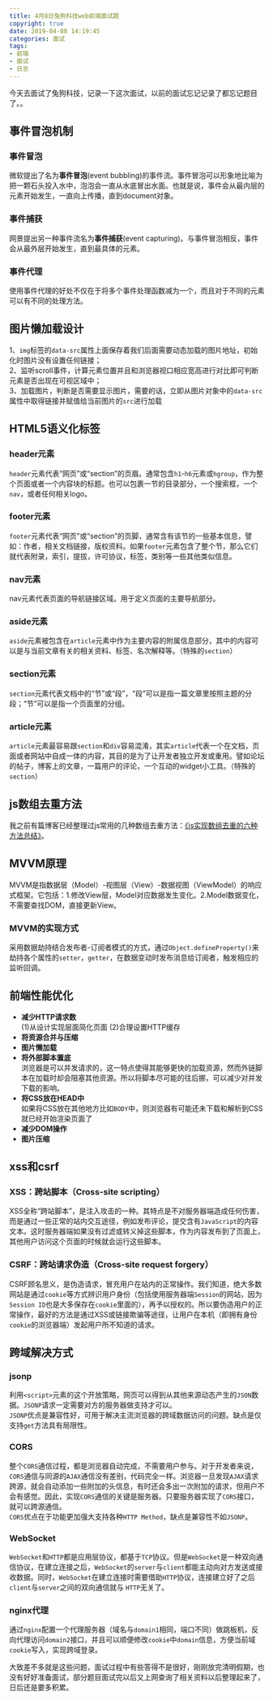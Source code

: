 ```yaml
---
title: 4月8日兔狗科技web前端面试题
copyright: true
date: 2019-04-08 14:19:45
categories: 面试
tags: 
- 前端
- 面试
- 日志
---
```

今天去面试了兔狗科技，记录一下这次面试，以前的面试忘记记录了都忘记题目了。。
<!-- more -->
## 事件冒泡机制
### 事件冒泡
微软提出了名为**事件冒泡**(event bubbling)的事件流。事件冒泡可以形象地比喻为把一颗石头投入水中，泡泡会一直从水底冒出水面。也就是说，事件会从最内层的元素开始发生，一直向上传播，直到document对象。
### 事件捕获
网景提出另一种事件流名为**事件捕获**(event capturing)。与事件冒泡相反，事件会从最外层开始发生，直到最具体的元素。
### 事件代理
使用事件代理的好处不仅在于将多个事件处理函数减为一个，而且对于不同的元素可以有不同的处理方法。
## 图片懒加载设计
1、`img`标签的`data-src`属性上面保存着我们后面需要动态加载的图片地址，初始化时图片没有设置任何链接；  
2、监听scroll事件，计算元素位置并且和浏览器视口相应宽高进行对比即可判断元素是否出现在可视区域中；  
3、加载图片，判断是否需要显示图片，需要的话，立即从图片对象中的`data-src`属性中取得链接并赋值给当前图片的`src`进行加载
## HTML5语义化标签
### header元素
`header`元素代表“网页”或“section”的页眉。通常包含`h1`-`h6`元素或`hgroup`，作为整个页面或者一个内容块的标题。也可以包裹一节的目录部分，一个搜索框，一个`nav`，或者任何相关logo。
### footer元素
`footer`元素代表“网页”或“section”的页脚，通常含有该节的一些基本信息，譬如：作者，相关文档链接，版权资料。如果`footer`元素包含了整个节，那么它们就代表附录，索引，提拔，许可协议，标签，类别等一些其他类似信息。
### nav元素
nav元素代表页面的导航链接区域。用于定义页面的主要导航部分。
### aside元素
`aside`元素被包含在`article`元素中作为主要内容的附属信息部分，其中的内容可以是与当前文章有关的相关资料、标签、名次解释等。（特殊的`section`）
### section元素
`section`元素代表文档中的“节”或“段”，“段”可以是指一篇文章里按照主题的分段；“节”可以是指一个页面里的分组。
### article元素
`article`元素最容易跟`section`和`div`容易混淆，其实`article`代表一个在文档，页面或者网站中自成一体的内容，其目的是为了让开发者独立开发或重用。譬如论坛的帖子，博客上的文章，一篇用户的评论，一个互动的widget小工具。（特殊的`section`）
## js数组去重方法
我之前有篇博客已经整理过js常用的几种数组去重方法：[《js实现数组去重的六种方法总结》](https://chrischen0405.github.io/2018/09/03/post20180903/)。
## MVVM原理
MVVM是指数据层（Model）-视图层（View）-数据视图（ViewModel）的响应式框架。它包括：1.修改View层，Model对应数据发生变化。2.Model数据变化，不需要查找DOM，直接更新View。  
### MVVM的实现方式
采用数据劫持结合发布者-订阅者模式的方式，通过`Object.defineProperty()`来劫持各个属性的`setter`，`getter`，在数据变动时发布消息给订阅者，触发相应的监听回调。
## 前端性能优化
- **减少HTTP请求数**  
(1)从设计实现层面简化页面
(2)合理设置HTTP缓存
- **将资源合并与压缩**
- **图片懒加载**
- **将外部脚本置底**  
浏览器是可以并发请求的，这一特点使得其能够更快的加载资源，然而外链脚本在加载时却会阻塞其他资源。所以将脚本尽可能的往后挪，可以减少对并发下载的影响。
- **将CSS放在HEAD中**  
如果将CSS放在其他地方比如`BODY`中，则浏览器有可能还未下载和解析到CSS就已经开始渲染页面了
- **减少DOM操作**  
- **图片压缩**

## xss和csrf
### XSS：跨站脚本（Cross-site scripting）
XSS全称“跨站脚本”，是注入攻击的一种。其特点是不对服务器端造成任何伤害，而是通过一些正常的站内交互途径，例如发布评论，提交含有`JavaScript`的内容文本。这时服务器端如果没有过滤或转义掉这些脚本，作为内容发布到了页面上，其他用户访问这个页面的时候就会运行这些脚本。
### CSRF：跨站请求伪造（Cross-site request forgery）
CSRF顾名思义，是伪造请求，冒充用户在站内的正常操作。我们知道，绝大多数网站是通过`cookie`等方式辨识用户身份（包括使用服务器端`Session`的网站，因为`Session ID`也是大多保存在`cookie`里面的），再予以授权的。所以要伪造用户的正常操作，最好的方法是通过XSS或链接欺骗等途径，让用户在本机（即拥有身份`cookie`的浏览器端）发起用户所不知道的请求。
## 跨域解决方式
### jsonp
利用`<script>`元素的这个开放策略，网页可以得到从其他来源动态产生的`JSON`数据。`JSONP`请求一定需要对方的服务器做支持才可以。  
`JSONP`优点是兼容性好，可用于解决主流浏览器的跨域数据访问的问题。缺点是仅支持`get`方法具有局限性。
### CORS
整个`CORS`通信过程，都是浏览器自动完成，不需要用户参与。对于开发者来说，`CORS`通信与同源的`AJAX`通信没有差别，代码完全一样。浏览器一旦发现`AJAX`请求跨源，就会自动添加一些附加的头信息，有时还会多出一次附加的请求，但用户不会有感觉。因此，实现`CORS`通信的关键是服务器。只要服务器实现了`CORS`接口，就可以跨源通信。  
`CORS`优点在于功能更加强大支持各种`HTTP Method`，缺点是兼容性不如`JSONP`。
### WebSocket
`WebSocket`和`HTTP`都是应用层协议，都基于`TCP`协议。但是`WebSocket`是一种双向通信协议，在建立连接之后，`WebSocket`的`server`与`client`都能主动向对方发送或接收数据。同时，`WebSocket`在建立连接时需要借助`HTTP`协议，连接建立好了之后`client`与`server`之间的双向通信就与 `HTTP`无关了。
### nginx代理
通过`nginx`配置一个代理服务器（域名与`domain1`相同，端口不同）做跳板机，反向代理访问`domain2`接口，并且可以顺便修改`cookie`中`domain`信息，方便当前域`cookie`写入，实现跨域登录。

大致差不多就是这些问题，面试过程中有些答得不是很好，刚刚放完清明假期，也没有好好准备面试，部分题目面试完以后又上网查询了相关资料以后整理起来了，日后还是要多积累。